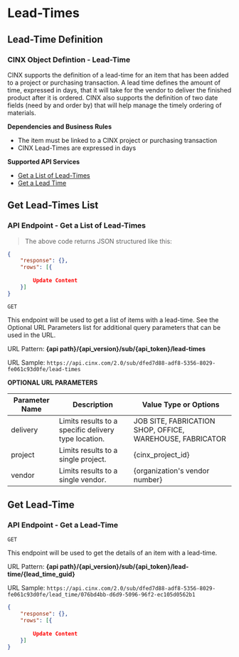 # Lead-Times

## Lead-Time Definition
### CINX Object Defintion - Lead-Time

CINX supports the definition of a lead-time for an item that has been added to a project or purchasing transaction.  A lead time defines the amount of time, expressed in days, that it will take for the vendor to deliver the finished product after it is ordered. CINX also supports the definition of two date fields (need by and order by) that will help manage the timely ordering of materials.  

**Dependencies and Business Rules**

  - The item must be linked to a CINX project or purchasing transaction
  - CINX Lead-Times are expressed in days

**Supported API Services**

  - [Get a List of Lead-Times]()
  - [Get a Lead Time]()


## Get Lead-Times List
### API Endpoint - Get a List of Lead-Times

> The above code returns JSON structured like this:

```json
{
	"response": {},
	"rows": [{
		
		Update Content
	}]
}
```
`GET`

This endpoint will be used to get a list of items with a lead-time. See the Optional URL Parameters list for additional query parameters that can be used in the URL.

URL Pattern: **{api path}/{api_version}/sub/{api_token}/lead-times**

URL Sample: `https://api.cinx.com/2.0/sub/dfed7d88-adf8-5356-8029-fe061c93d0fe/lead-times`

**OPTIONAL URL PARAMETERS**

Parameter Name | Description | Value Type or Options
----- | ----- | ----- 
delivery | Limits results to a specific delivery type location. | JOB SITE, FABRICATION SHOP, OFFICE, WAREHOUSE, FABRICATOR
project | Limits results to a single project. | {cinx_project_id}
vendor | Limits results to a single vendor. | {organization's vendor number}

## Get Lead-Time
### API Endpoint - Get a Lead-Time

`GET`

This endpoint will be used to get the details of an item with a lead-time.  

URL Pattern: **{api path}/{api_version}/sub/{api_token}/lead-time/{lead_time_guid}**

URL Sample: `https://api.cinx.com/2.0/sub/dfed7d88-adf8-5356-8029-fe061c93d0fe/lead_time/076bd4bb-d6d9-5096-96f2-ec105d0562b1`

```json
{
	"response": {},
	"rows": [{
		
		Update Content
	}]
}
```
